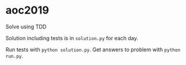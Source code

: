 # aoc2019
Solve using TDD

Solution including tests is in `solution.py` for each day.

Run tests with `python solution.py`.
Get answers to problem with `python run.py`.
